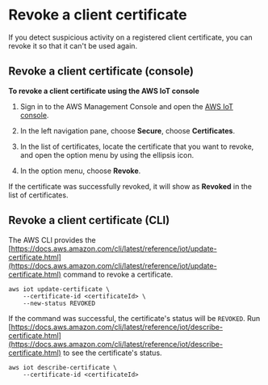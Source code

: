 # Revoke a client certificate<a name="revoke-ca-cert"></a>

If you detect suspicious activity on a registered client certificate, you can revoke it so that it can't be used again\.

## Revoke a client certificate \(console\)<a name="revoke-device-cert-console"></a>

**To revoke a client certificate using the AWS IoT console**

1. Sign in to the AWS Management Console and open the [AWS IoT console](https://console.aws.amazon.com/iot/home)\.

1. In the left navigation pane, choose **Secure**, choose **Certificates**\.

1. In the list of certificates, locate the certificate that you want to revoke, and open the option menu by using the ellipsis icon\.

1. In the option menu, choose **Revoke**\.

If the certificate was successfully revoked, it will show as **Revoked** in the list of certificates\.

## Revoke a client certificate \(CLI\)<a name="revoke-device-cert-cli"></a>

The AWS CLI provides the [https://docs.aws.amazon.com/cli/latest/reference/iot/update-certificate.html](https://docs.aws.amazon.com/cli/latest/reference/iot/update-certificate.html) command to revoke a certificate\.

```
aws iot update-certificate \
    --certificate-id <certificateId> \
    --new-status REVOKED
```

If the command was successful, the certificate's status will be `REVOKED`\. Run [https://docs.aws.amazon.com/cli/latest/reference/iot/describe-certificate.html](https://docs.aws.amazon.com/cli/latest/reference/iot/describe-certificate.html) to see the certificate's status\.

```
aws iot describe-certificate \
    --certificate-id <certificateId>
```